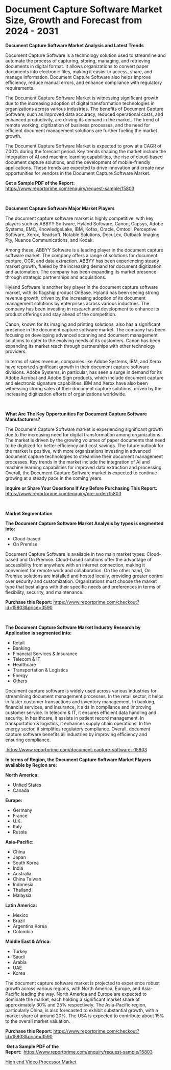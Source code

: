<p><h1>Document Capture Software Market Size, Growth and Forecast from 2024 - 2031</h1></p><p><strong>Document Capture Software Market Analysis and Latest Trends</strong></p>
<p><p>Document Capture Software is a technology solution used to streamline and automate the process of capturing, storing, managing, and retrieving documents in digital format. It allows organizations to convert paper documents into electronic files, making it easier to access, share, and manage information. Document Capture Software also helps improve efficiency, reduce manual errors, and enhance compliance with regulatory requirements.</p><p>The Document Capture Software Market is witnessing significant growth due to the increasing adoption of digital transformation technologies in organizations across various industries. The benefits of Document Capture Software, such as improved data accuracy, reduced operational costs, and enhanced productivity, are driving its demand in the market. The trend of remote working, digitization of business processes, and the need for efficient document management solutions are further fueling the market growth.</p><p>The Document Capture Software Market is expected to grow at a CAGR of 7.00% during the forecast period. Key trends shaping the market include the integration of AI and machine learning capabilities, the rise of cloud-based document capture solutions, and the development of mobile-friendly applications. These trends are expected to drive innovation and create new opportunities for vendors in the Document Capture Software Market.</p></p>
<p><strong>Get a Sample PDF of the Report:&nbsp;</strong> <a href="https://www.reportprime.com/enquiry/request-sample/15803">https://www.reportprime.com/enquiry/request-sample/15803</a></p>
<p>&nbsp;</p>
<p><strong>Document Capture Software Major Market Players</strong></p>
<p><p>The document capture software market is highly competitive, with key players such as ABBYY Software, Hyland Software, Canon, Capsys, Adobe Systems, EMC, KnowledgeLake, IBM, Kofax, Oracle, Omtool, Perceptive Software, Xerox, Readsoft, Notable Solutions, DocuLex, Outback Imaging Pty, Nuance Communications, and Kodak. </p><p>Among these, ABBYY Software is a leading player in the document capture software market. The company offers a range of solutions for document capture, OCR, and data extraction. ABBYY has been experiencing steady market growth, fueled by the increasing demand for document digitization and automation. The company has been expanding its market presence through strategic partnerships and acquisitions.</p><p>Hyland Software is another key player in the document capture software market, with its flagship product OnBase. Hyland has been seeing strong revenue growth, driven by the increasing adoption of its document management solutions by enterprises across various industries. The company has been investing in research and development to enhance its product offerings and stay ahead of the competition.</p><p>Canon, known for its imaging and printing solutions, also has a significant presence in the document capture software market. The company has been focusing on developing advanced scanning and document management solutions to cater to the evolving needs of its customers. Canon has been expanding its market reach through partnerships with other technology providers.</p><p>In terms of sales revenue, companies like Adobe Systems, IBM, and Xerox have reported significant growth in their document capture software divisions. Adobe Systems, in particular, has seen a surge in demand for its Adobe Acrobat and Adobe Sign products, which include document capture and electronic signature capabilities. IBM and Xerox have also been witnessing strong sales of their document capture solutions, driven by the increasing digitization efforts of organizations worldwide.</p></p>
<p>&nbsp;</p>
<p><strong>What Are The Key Opportunities For Document Capture Software Manufacturers?</strong></p>
<p><p>The Document Capture Software market is experiencing significant growth due to the increasing need for digital transformation among organizations. The market is driven by the growing volumes of paper documents that need to be digitized for better efficiency and cost savings. The future outlook for the market is positive, with more organizations investing in advanced document capture technologies to streamline their document management processes. Key trends in the market include the integration of AI and machine learning capabilities for improved data extraction and processing. Overall, the Document Capture Software market is expected to continue growing at a steady pace in the coming years.</p></p>
<p><strong>Inquire or Share Your Questions If Any Before Purchasing This Report:</strong> <a href="https://www.reportprime.com/enquiry/pre-order/15803">https://www.reportprime.com/enquiry/pre-order/15803</a></p>
<p>&nbsp;</p>
<p><strong>Market Segmentation</strong></p>
<p><strong>The Document Capture Software Market Analysis by types is segmented into:</strong></p>
<p><ul><li>Cloud-based</li><li>On Premise</li></ul></p>
<p><p>Document Capture Software is available in two main market types: Cloud-based and On Premise. Cloud-based solutions offer the advantage of accessibility from anywhere with an internet connection, making it convenient for remote work and collaboration. On the other hand, On Premise solutions are installed and hosted locally, providing greater control over security and customization. Organizations must choose the market type that best aligns with their specific needs and preferences in terms of flexibility, security, and maintenance.</p></p>
<p><strong>Purchase this Report:&nbsp;</strong><a href="https://www.reportprime.com/checkout?id=15803&price=3590">https://www.reportprime.com/checkout?id=15803&price=3590</a></p>
<p>&nbsp;</p>
<p><strong>The Document Capture Software Market Industry Research by Application is segmented into:</strong></p>
<p><ul><li>Retail</li><li>Banking</li><li>Financial Services & Insurance</li><li>Telecom & IT</li><li>Healthcare</li><li>Transportation & Logistics</li><li>Energy</li><li>Others</li></ul></p>
<p><p>Document capture software is widely used across various industries for streamlining document management processes. In the retail sector, it helps in faster customer transactions and inventory management. In banking, financial services, and insurance, it aids in compliance and improving customer service. In telecom & IT, it ensures efficient data handling and security. In healthcare, it assists in patient record management. In transportation & logistics, it enhances supply chain operations. In the energy sector, it simplifies regulatory compliance. Overall, document capture software benefits all industries by improving efficiency and ensuring compliance.</p></p>
<p><a href="https://www.reportprime.com/document-capture-software-r15803">&nbsp;https://www.reportprime.com/document-capture-software-r15803</a></p>
<p><strong>In terms of Region, the Document Capture Software Market Players available by Region are:</strong></p>
<p>
    <p> <strong> North America: </strong>
        <ul>
            <li>United States</li>
            <li>Canada</li>
        </ul>
        </p> 
    <p> <strong> Europe: </strong>
        <ul>
            <li>Germany</li>
            <li>France</li>
            <li>U.K.</li>
            <li>Italy</li>
            <li>Russia</li>
        </ul>
        </p> 
    <p> <strong> Asia-Pacific: </strong>
        <ul>
            <li>China</li>
            <li>Japan</li>
            <li>South Korea</li>
            <li>India</li>
            <li>Australia</li>
            <li>China Taiwan</li>
            <li>Indonesia</li>
            <li>Thailand</li>
            <li>Malaysia</li>
        </ul>
        </p> 
    <p> <strong> Latin America: </strong>
        <ul>
            <li>Mexico</li>
            <li>Brazil</li>
            <li>Argentina Korea</li>
            <li>Colombia</li>
        </ul>
        </p> 
    <p> <strong> Middle East & Africa: </strong>
        <ul>
            <li>Turkey</li>
            <li>Saudi</li>
            <li>Arabia</li>
            <li>UAE</li>
            <li>Korea</li>
        </ul>
    </p>
    </p>
<p><p>The document capture software market is projected to experience robust growth across various regions, with North America, Europe, and Asia-Pacific leading the way. North America and Europe are expected to dominate the market, each holding a significant market share of approximately 30% and 25% respectively. The Asia-Pacific region, particularly China, is also forecasted to exhibit substantial growth, with a market share of around 20%. The USA is expected to contribute about 15% to the overall market valuation.</p></p>
<p><strong>Purchase this Report: </strong><a href="https://www.reportprime.com/checkout?id=15803&price=3590">https://www.reportprime.com/checkout?id=15803&price=3590</a></p>
<p>&nbsp;<strong>Get a Sample PDF of the Report:&nbsp;&nbsp;</strong><a href="https://www.reportprime.com/enquiry/request-sample/15803">https://www.reportprime.com/enquiry/request-sample/15803</a></p>
<p><strong></strong></p>
<p><p><a href="https://meowing-canidae-761.notion.site/High-end-Video-Processor-Market-Outlook-Industry-Overview-and-Forecast-2024-to-2031-c571cb05331b4426931b2f1e7214380c">High end Video Processor Market</a></p></p>
